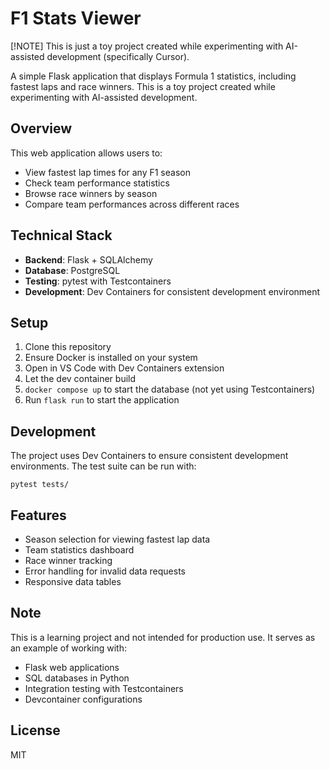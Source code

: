 # F1 Stats Viewer

[!NOTE]
This is just a toy project created while experimenting with AI-assisted development (specifically Cursor).

A simple Flask application that displays Formula 1 statistics, including fastest laps and race winners. This is a toy project created while experimenting with AI-assisted development.

## Overview

This web application allows users to:
- View fastest lap times for any F1 season
- Check team performance statistics
- Browse race winners by season
- Compare team performances across different races

## Technical Stack

- **Backend**: Flask + SQLAlchemy
- **Database**: PostgreSQL
- **Testing**: pytest with Testcontainers
- **Development**: Dev Containers for consistent development environment

## Setup

1. Clone this repository
2. Ensure Docker is installed on your system
3. Open in VS Code with Dev Containers extension
4. Let the dev container build
5. `docker compose up` to start the database (not yet using Testcontainers)
6. Run `flask run` to start the application

## Development

The project uses Dev Containers to ensure consistent development environments. 
The test suite can be run with:
```
pytest tests/
```


## Features

- Season selection for viewing fastest lap data
- Team statistics dashboard
- Race winner tracking
- Error handling for invalid data requests
- Responsive data tables

## Note

This is a learning project and not intended for production use. It serves as an example of working with:
- Flask web applications
- SQL databases in Python
- Integration testing with Testcontainers
- Devcontainer configurations

## License

MIT